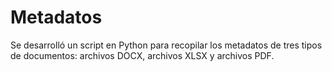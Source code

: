 # Metadatos
Se desarrolló un script en Python para recopilar los metadatos de tres tipos de documentos: archivos DOCX, archivos XLSX y archivos PDF.
